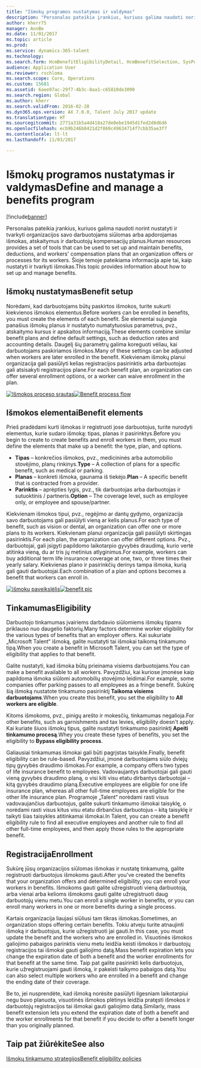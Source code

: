 ```yaml
---
title: "Išmokų programos nustatymas ir valdymas"
description: "Personalas pateikia įrankius, kuriuos galima naudoti norint nustatyti ir tvarkyti organizacijos savo darbuotojams siūlomas arba apdorojamas išmokas, atskaitymus ir darbuotojų kompensacijų planus. Šiame straipsnyje pateikiama informacija apie tai, kaip nustatyti ir tvarkyti išmokas."
author: kherr75
manager: AnnBe
ms.date: 11/01/2017
ms.topic: article
ms.prod: 
ms.service: dynamics-365-talent
ms.technology: 
ms.search.form: HcmBenefitEligibilityDetail, HcmBenefitSelection, SysPolicyListPage, SysPolicySourceDocumentRuleType
audience: Application User
ms.reviewer: rschloma
ms.search.scope: Core, Operations
ms.custom: 15681
ms.assetid: 6aee97ac-29f7-4b3c-8aa1-c65810de3090
ms.search.region: Global
ms.author: kherr
ms.search.validFrom: 2016-02-28
ms.dyn365.ops.version: AX 7.0.0, Talent July 2017 update
ms.translationtype: HT
ms.sourcegitcommit: 2771a31b5a4d418a27de0ebe1945d1fed2d8d6d6
ms.openlocfilehash: ecb9b246b0421d2f869c49634714f7cbb35ae3f7
ms.contentlocale: lt-lt
ms.lasthandoff: 11/03/2017

---
```


# <a name="define-and-manage-a-benefits-program"></a><span data-ttu-id="0ff18-104">Išmokų programos nustatymas ir valdymas</span><span class="sxs-lookup"><span data-stu-id="0ff18-104">Define and manage a benefits program</span></span>

[!include[banner](includes/banner.md)]


<span data-ttu-id="0ff18-105">Personalas pateikia įrankius, kuriuos galima naudoti norint nustatyti ir tvarkyti organizacijos savo darbuotojams siūlomas arba apdorojamas išmokas, atskaitymus ir darbuotojų kompensacijų planus.</span><span class="sxs-lookup"><span data-stu-id="0ff18-105">Human resources provides a set of tools that can be used to set up and maintain benefits, deductions, and workers' compensation plans that an organization offers or processes for its workers.</span></span> <span data-ttu-id="0ff18-106">Šioje temoje pateikiama informacija apie tai, kaip nustatyti ir tvarkyti išmokas.</span><span class="sxs-lookup"><span data-stu-id="0ff18-106">This topic provides information about how to set up and manage benefits.</span></span>

<a name="benefit-setup"></a><span data-ttu-id="0ff18-107">Išmokų nustatymas</span><span class="sxs-lookup"><span data-stu-id="0ff18-107">Benefit setup</span></span>
-------------

<span data-ttu-id="0ff18-108">Norėdami, kad darbuotojams būtų paskirtos išmokos, turite sukurti kiekvienos išmokos elementus.</span><span class="sxs-lookup"><span data-stu-id="0ff18-108">Before workers can be enrolled in benefits, you must create the elements of each benefit.</span></span> <span data-ttu-id="0ff18-109">Šie elementai sujungia panašius išmokų planus ir nustatyto numatytuosius parametrus, pvz., atskaitymo kursus ir apskaitos informaciją.</span><span class="sxs-lookup"><span data-stu-id="0ff18-109">These elements combine similar benefit plans and define default settings, such as deduction rates and accounting details.</span></span> <span data-ttu-id="0ff18-110">Daugelį šių parametrų galima koreguoti vėliau, kai darbuotojams paskiriamos išmokos.</span><span class="sxs-lookup"><span data-stu-id="0ff18-110">Many of these settings can be adjusted when workers are later enrolled in the benefit.</span></span> <span data-ttu-id="0ff18-111">Kiekvienam išmokų planui organizacija gali pasiūlyti kelias registracijos pasirinktis arba darbuotojas gali atsisakyti registracijos plane.</span><span class="sxs-lookup"><span data-stu-id="0ff18-111">For each benefit plan, an organization can offer several enrollment options, or a worker can waive enrollment in the plan.</span></span> 

<span data-ttu-id="0ff18-112">[![Išmokos proceso srautas](./media/benefit-process-flow1.png)](./media/benefit-process-flow1.png)</span><span class="sxs-lookup"><span data-stu-id="0ff18-112">[![Benefit process flow](./media/benefit-process-flow1.png)](./media/benefit-process-flow1.png)</span></span>

## <a name="benefit-elements"></a><span data-ttu-id="0ff18-113">Išmokos elementai</span><span class="sxs-lookup"><span data-stu-id="0ff18-113">Benefit elements</span></span>
<span data-ttu-id="0ff18-114">Prieš pradėdami kurti išmokas ir registruoti jose darbuotojus, turite nurodyti elementus, kurie sudaro išmoką: tipas, planas ir pasirinktys.</span><span class="sxs-lookup"><span data-stu-id="0ff18-114">Before you begin to create to create benefits and enroll workers in them, you must define the elements that make up a benefit: the type, plan, and options.</span></span>

-   <span data-ttu-id="0ff18-115">**Tipas** – konkrečios išmokos, pvz., medicininės arba automobilio stovėjimo, planų rinkinys.</span><span class="sxs-lookup"><span data-stu-id="0ff18-115">**Type** – A collection of plans for a specific benefit, such as medical or parking.</span></span>
-   <span data-ttu-id="0ff18-116">**Planas** – konkreti išmoka, gaunama iš tiekėjo.</span><span class="sxs-lookup"><span data-stu-id="0ff18-116">**Plan** – A specific benefit that is contracted from a provider.</span></span>
-   <span data-ttu-id="0ff18-117">**Parinktis** – aprėpties lygis, pvz., tik darbuotojas arba darbuotojas ir sutuoktinis / partneris.</span><span class="sxs-lookup"><span data-stu-id="0ff18-117">**Option** – The coverage level, such as employee only, or employee and spouse/partner.</span></span>

<span data-ttu-id="0ff18-118">Kiekvienam išmokos tipui, pvz., regėjimo ar dantų gydymo, organizacija savo darbuotojams gali pasiūlyti vieną ar kelis planus.</span><span class="sxs-lookup"><span data-stu-id="0ff18-118">For each type of benefit, such as vision or dental, an organization can offer one or more plans to its workers.</span></span> <span data-ttu-id="0ff18-119">Kiekvienam planui organizacija gali pasiūlyti skirtingas pasirinktis.</span><span class="sxs-lookup"><span data-stu-id="0ff18-119">For each plan, the organization can offer different options.</span></span> <span data-ttu-id="0ff18-120">Pvz., darbuotojai, gali įsigyti papildomo laikotarpio gyvybės draudimą, kurio vertė atitinka vieną, du ar tris jų metinius atlyginimus.</span><span class="sxs-lookup"><span data-stu-id="0ff18-120">For example, workers can buy additional term life insurance coverage at one, two, or three times their yearly salary.</span></span> <span data-ttu-id="0ff18-121">Kiekvienas plano ir pasirinkčių derinys tampa išmoka, kurią gali gauti darbuotojai.</span><span class="sxs-lookup"><span data-stu-id="0ff18-121">Each combination of a plan and options becomes a benefit that workers can enroll in.</span></span> 

<span data-ttu-id="0ff18-122">[![išmokų paveikslėlis](./media/benefit-pic.png)](./media/benefit-pic.png)</span><span class="sxs-lookup"><span data-stu-id="0ff18-122">[![benefit pic](./media/benefit-pic.png)](./media/benefit-pic.png)</span></span>

## <a name="eligibility"></a><span data-ttu-id="0ff18-123">Tinkamumas</span><span class="sxs-lookup"><span data-stu-id="0ff18-123">Eligibility</span></span>
<span data-ttu-id="0ff18-124">Darbuotojo tinkamumas įvairiems darbdavio siūlomiems išmokų tipams priklauso nuo daugelio faktorių.</span><span class="sxs-lookup"><span data-stu-id="0ff18-124">Many factors determine worker eligibility for the various types of benefits that an employer offers.</span></span> <span data-ttu-id="0ff18-125">Kai sukuriate „Microsoft Talent“ išmoką, galite nustatyti tai išmokai taikomą tinkamumo tipą.</span><span class="sxs-lookup"><span data-stu-id="0ff18-125">When you create a benefit in Microsoft Talent, you can set the type of eligibility that applies to that benefit.</span></span> 

<span data-ttu-id="0ff18-126">Galite nustatyti, kad išmoka būtų prieinama visiems darbuotojams.</span><span class="sxs-lookup"><span data-stu-id="0ff18-126">You can make a benefit available to all workers.</span></span> <span data-ttu-id="0ff18-127">Pavyzdžiui, kai kuriose įmonėse kaip papildoma išmoka siūlomi automobilių stovėjimo leidimai.</span><span class="sxs-lookup"><span data-stu-id="0ff18-127">For example, some companies offer parking passes to all employees as a fringe benefit.</span></span> <span data-ttu-id="0ff18-128">Sukūrę šią išmoką nustatote tinkamumo pasirinktį **Taikoma visiems darbuotojams**.</span><span class="sxs-lookup"><span data-stu-id="0ff18-128">When you create this benefit, you set the eligibility to **All workers are eligible**.</span></span> 

<span data-ttu-id="0ff18-129">Kitoms išmokoms, pvz., pinigų arešto ir mokesčių, tinkamumas negalioja.</span><span class="sxs-lookup"><span data-stu-id="0ff18-129">For other benefits, such as garnishments and tax levies, eligibility doesn't apply.</span></span> <span data-ttu-id="0ff18-130">Kai kuriate šiuos išmokų tipus, galite nustatyti tinkamumo pasirinktį **Apeiti tinkamumo procesą**.</span><span class="sxs-lookup"><span data-stu-id="0ff18-130">Whey you create these types of benefits, you set the eligibility to **Bypass eligibility process**.</span></span> 

<span data-ttu-id="0ff18-131">Galiausiai tinkamumas išmokai gali būti pagrįstas taisykle.</span><span class="sxs-lookup"><span data-stu-id="0ff18-131">Finally, benefit eligibility can be rule-based.</span></span> <span data-ttu-id="0ff18-132">Pavyzdžiui, įmonė darbuotojams siūlo dviejų tipų gyvybės draudimo išmokas.</span><span class="sxs-lookup"><span data-stu-id="0ff18-132">For example, a company offers two types of life insurance benefit to employees.</span></span> <span data-ttu-id="0ff18-133">Vadovaujantys darbuotojai gali gauti vieną gyvybės draudimo planą, o visi kiti visu etatu dirbantys darbuotojai – kitą gyvybės draudimo planą.</span><span class="sxs-lookup"><span data-stu-id="0ff18-133">Executive employees are eligible for one life insurance plan, whereas all other full-time employees are eligible for the other life insurance plan.</span></span> <span data-ttu-id="0ff18-134">Programoje „Talent“ norėdami rasti visus vadovaujančius darbuotojus, galite sukurti tinkamumo išmokai taisyklę, o norėdami rasti visus kitus visu etatu dirbančius darbuotojus – kitą taisyklę ir taikyti šias taisykles atitinkamai išmokai.</span><span class="sxs-lookup"><span data-stu-id="0ff18-134">In Talent, you can create a benefit eligibility rule to find all executive employees and another rule to find all other full-time employees, and then apply those rules to the appropriate benefit.</span></span>

## <a name="enrollment"></a><span data-ttu-id="0ff18-135">Registracija</span><span class="sxs-lookup"><span data-stu-id="0ff18-135">Enrollment</span></span>
<span data-ttu-id="0ff18-136">Sukūrę jūsų organizacijos siūlomas išmokas ir nustatę tinkamumą, galite registruoti darbuotojus išmokoms gauti.</span><span class="sxs-lookup"><span data-stu-id="0ff18-136">After you've created the benefits that your organization offers and determined eligibility, you can enroll your workers in benefits.</span></span> <span data-ttu-id="0ff18-137">Išmokoms gauti galite užregistruoti vieną darbuotoją, arba vienai arba kelioms išmokoms gauti galite užregistruoti daug darbuotojų vienu metu.</span><span class="sxs-lookup"><span data-stu-id="0ff18-137">You can enroll a single worker in benefits, or you can enroll many workers in one or more benefits during a single process.</span></span> 

<span data-ttu-id="0ff18-138">Kartais organizacija liaujasi siūliusi tam tikras išmokas.</span><span class="sxs-lookup"><span data-stu-id="0ff18-138">Sometimes, an organization stops offering certain benefits.</span></span> <span data-ttu-id="0ff18-139">Tokiu atveju turite atnaujinti išmoką ir darbuotojus, kurie užregistruoti jai gauti.</span><span class="sxs-lookup"><span data-stu-id="0ff18-139">In this case, you must update the benefit and the workers who are enrolled in.</span></span> <span data-ttu-id="0ff18-140">Visuotinės išmokos galiojimo pabaigos parinktis vienu metu leidžia keisti išmokos ir darbuotojų registracijos tai išmokai gauti galiojimo datą.</span><span class="sxs-lookup"><span data-stu-id="0ff18-140">Mass benefit expiration lets you change the expiration date of both a benefit and the worker enrollments for that benefit at the same time.</span></span> <span data-ttu-id="0ff18-141">Taip pat galite pasirinkti kelis darbuotojus, kurie užregistruojami gauti išmoką, ir pakeisti taikymo pabaigos datą.</span><span class="sxs-lookup"><span data-stu-id="0ff18-141">You can also select multiple workers who are enrolled in a benefit and change the ending date of their coverage.</span></span> 

<span data-ttu-id="0ff18-142">Be to, jei nusprendėte, kad išmoką norėsite pasiūlyti ilgesniam laikotarpiui negu buvo planuota, visuotinės išmokos plėtinys leidžia pratęsti išmokos ir darbuotojų registracijos tai išmokai gauti galiojimo datą.</span><span class="sxs-lookup"><span data-stu-id="0ff18-142">Similarly, mass benefit extension lets you extend the expiration date of both a benefit and the worker enrollments for that benefit if you decide to offer a benefit longer than you originally planned.</span></span>

<a name="see-also"></a><span data-ttu-id="0ff18-143">Taip pat žiūrėkite</span><span class="sxs-lookup"><span data-stu-id="0ff18-143">See also</span></span>
--------

[<span data-ttu-id="0ff18-144">Išmokų tinkamumo strategijos</span><span class="sxs-lookup"><span data-stu-id="0ff18-144">Benefit eligibility policies</span></span>](benefit-eligibility-policies.md)




